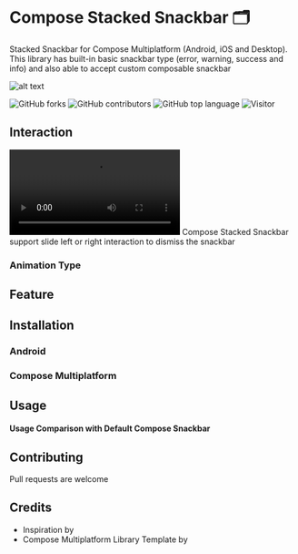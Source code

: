 # Compose Stacked Snackbar 🗂️
Stacked Snackbar for Compose Multiplatform (Android, iOS and Desktop). This library has built-in basic snackbar type (error, warning, success and info) and also able to accept custom composable snackbar 

![alt text](https://raw.githubusercontent.com/rizmaulana/stacked-snackbar/main/readme_images/cover.png)

![GitHub forks](https://img.shields.io/github/forks/rizmaulana/compose-stacked-snackbar.svg)
![GitHub contributors](https://img.shields.io/github/contributors/rizmaulana/compose-stacked-snackbar.svg)
![GitHub top language](https://img.shields.io/github/languages/top/rizmaulana/compose-stacked-snackbar.svg)
![Visitor](https://visitor-badge.laobi.icu/badge?page_id=rizmaulana.compose-stacked-snackbar)

## Interaction
![alt text](https://raw.githubusercontent.com/rizmaulana/stacked-snackbar/main/readme_images/interaction.mp4)
Compose Stacked Snackbar support slide left or right interaction to dismiss the snackbar

### Animation Type
## Feature
## Installation
### Android
### Compose Multiplatform

## Usage

#### Usage Comparison with Default Compose Snackbar

## Contributing
Pull requests are welcome

## Credits
- Inspiration by 
- Compose Multiplatform Library Template by 